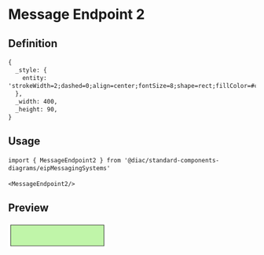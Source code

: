 # Message Endpoint 2

## Definition

```
{
  _style: { 
    entity: 'strokeWidth=2;dashed=0;align=center;fontSize=8;shape=rect;fillColor=#c0f5a9;strokeColor=#000000;verticalLabelPosition=bottom;verticalAlign=top;html=1;',
  },
  _width: 400,
  _height: 90,
}
```

## Usage

```
import { MessageEndpoint2 } from '@diac/standard-components-diagrams/eipMessagingSystems'

<MessageEndpoint2/>
```

## Preview

<img src="./message-endpoint-2.png" width="200"/>
